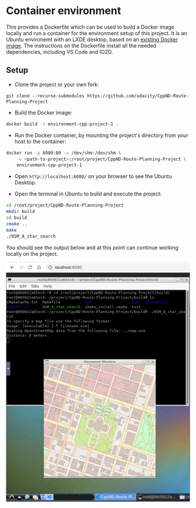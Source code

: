 # Container environment 

This provides a Dockerfile which can be used to build a Docker image locally and run a container for the environment setup of this project. It is an Ubuntu environemt with an LXDE desktop, based on an [existing Docker image](https://hub.docker.com/r/dorowu/ubuntu-desktop-lxde-vnc/). The instructions on the Dockerfile install all the needed dependencies, including VS Code and IO2D.

## Setup

* Clone the project or your own fork:

```
git clone --recurse-submodules https://github.com/udacity/CppND-Route-Planning-Project
```

* Build the Docker image:

```bash
docker build -t environment-cpp-project-1 .
```

* Run the Docker container, by mounting the project's directory from your host to the container:

```bash
docker run -p 6080:80 -v /dev/shm:/dev/shm \
	-v <path-to-project>:/root/project/CppND-Route-Planning-Project \
	environment-cpp-project-1
```

* Open `http://localhost:6080/` on your browser to see the Ubuntu Desktop.

* Open the terminal in Ubuntu to build and execute the project:

```bash
cd /root/project/CppND-Route-Planning-Project
mkdir build
cd build
cmake ..
make
./OSM_A_star_search
```

You should see the output below and at this point can continue working locally on the project.

![alt text](Ubuntu_Desktop.png "Ubuntu Desktop")